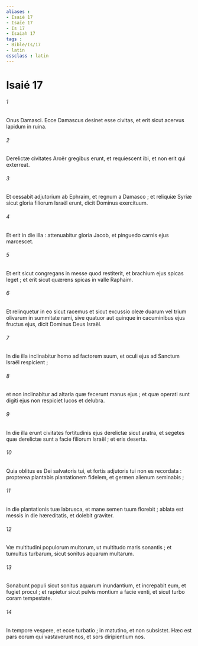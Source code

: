```yaml
---
aliases : 
- Isaié 17
- Isaïe 17
- Is 17
- Isaiah 17
tags : 
- Bible/Is/17
- latin
cssclass : latin
---
```


# Isaié 17

###### 1
Onus Damasci. Ecce Damascus desinet esse civitas, et erit sicut acervus lapidum in ruina.
###### 2
Derelictæ civitates Aroër gregibus erunt, et requiescent ibi, et non erit qui exterreat.
###### 3
Et cessabit adjutorium ab Ephraim, et regnum a Damasco ; et reliquiæ Syriæ sicut gloria filiorum Israël erunt, dicit Dominus exercituum.
###### 4
Et erit in die illa : attenuabitur gloria Jacob, et pinguedo carnis ejus marcescet.
###### 5
Et erit sicut congregans in messe quod restiterit, et brachium ejus spicas leget ; et erit sicut quærens spicas in valle Raphaim.
###### 6
Et relinquetur in eo sicut racemus et sicut excussio oleæ duarum vel trium olivarum in summitate rami, sive quatuor aut quinque in cacuminibus ejus fructus ejus, dicit Dominus Deus Israël.
###### 7
In die illa inclinabitur homo ad factorem suum, et oculi ejus ad Sanctum Israël respicient ;
###### 8
et non inclinabitur ad altaria quæ fecerunt manus ejus ; et quæ operati sunt digiti ejus non respiciet lucos et delubra.
###### 9
In die illa erunt civitates fortitudinis ejus derelictæ sicut aratra, et segetes quæ derelictæ sunt a facie filiorum Israël ; et eris deserta.
###### 10
Quia oblitus es Dei salvatoris tui, et fortis adjutoris tui non es recordata : propterea plantabis plantationem fidelem, et germen alienum seminabis ;
###### 11
in die plantationis tuæ labrusca, et mane semen tuum florebit ; ablata est messis in die hæreditatis, et dolebit graviter.
###### 12
Væ multitudini populorum multorum, ut multitudo maris sonantis ; et tumultus turbarum, sicut sonitus aquarum multarum.
###### 13
Sonabunt populi sicut sonitus aquarum inundantium, et increpabit eum, et fugiet procul ; et rapietur sicut pulvis montium a facie venti, et sicut turbo coram tempestate.
###### 14
In tempore vespere, et ecce turbatio ; in matutino, et non subsistet. Hæc est pars eorum qui vastaverunt nos, et sors diripientium nos.
